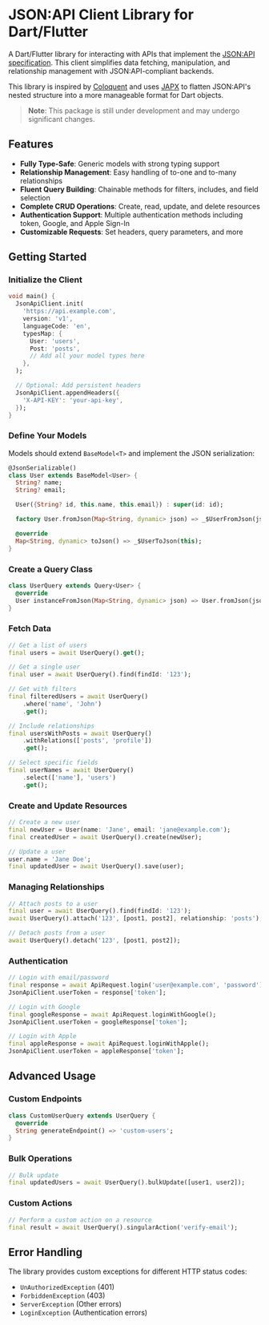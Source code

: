 # JSON:API Client Library for Dart/Flutter

A Dart/Flutter library for interacting with APIs that implement the [JSON:API specification](https://jsonapi.org/). This client simplifies data fetching, manipulation, and relationship management with JSON:API-compliant backends.

This library is inspired by [Coloquent](https://github.com/DavidDuwaer/Coloquent) and uses [JAPX](https://pub.dev/packages/japx) to flatten JSON:API's nested structure into a more manageable format for Dart objects.

> **Note**: This package is still under development and may undergo significant changes.

## Features

- **Fully Type-Safe**: Generic models with strong typing support
- **Relationship Management**: Easy handling of to-one and to-many relationships
- **Fluent Query Building**: Chainable methods for filters, includes, and field selection
- **Complete CRUD Operations**: Create, read, update, and delete resources
- **Authentication Support**: Multiple authentication methods including token, Google, and Apple Sign-In
- **Customizable Requests**: Set headers, query parameters, and more

## Getting Started

### Initialize the Client

```dart
void main() {
  JsonApiClient.init(
    'https://api.example.com',
    version: 'v1',
    languageCode: 'en',
    typesMap: {
      User: 'users',
      Post: 'posts',
      // Add all your model types here
    },
  );

  // Optional: Add persistent headers
  JsonApiClient.appendHeaders({
    'X-API-KEY': 'your-api-key',
  });
}
```

### Define Your Models

Models should extend `BaseModel<T>` and implement the JSON serialization:

```dart
@JsonSerializable()
class User extends BaseModel<User> {
  String? name;
  String? email;

  User({String? id, this.name, this.email}) : super(id: id);

  factory User.fromJson(Map<String, dynamic> json) => _$UserFromJson(json);

  @override
  Map<String, dynamic> toJson() => _$UserToJson(this);
}
```

### Create a Query Class

```dart
class UserQuery extends Query<User> {
  @override
  User instanceFromJson(Map<String, dynamic> json) => User.fromJson(json);
}
```

### Fetch Data

```dart
// Get a list of users
final users = await UserQuery().get();

// Get a single user
final user = await UserQuery().find(findId: '123');

// Get with filters
final filteredUsers = await UserQuery()
    .where('name', 'John')
    .get();

// Include relationships
final usersWithPosts = await UserQuery()
    .withRelations(['posts', 'profile'])
    .get();

// Select specific fields
final userNames = await UserQuery()
    .select(['name'], 'users')
    .get();
```

### Create and Update Resources

```dart
// Create a new user
final newUser = User(name: 'Jane', email: 'jane@example.com');
final createdUser = await UserQuery().create(newUser);

// Update a user
user.name = 'Jane Doe';
final updatedUser = await UserQuery().save(user);
```

### Managing Relationships

```dart
// Attach posts to a user
final user = await UserQuery().find(findId: '123');
await UserQuery().attach('123', [post1, post2], relationship: 'posts');

// Detach posts from a user
await UserQuery().detach('123', [post1, post2]);
```

### Authentication

```dart
// Login with email/password
final response = await ApiRequest.login('user@example.com', 'password');
JsonApiClient.userToken = response['token'];

// Login with Google
final googleResponse = await ApiRequest.loginWithGoogle();
JsonApiClient.userToken = googleResponse['token'];

// Login with Apple
final appleResponse = await ApiRequest.loginWithApple();
JsonApiClient.userToken = appleResponse['token'];
```

## Advanced Usage

### Custom Endpoints

```dart
class CustomUserQuery extends UserQuery {
  @override
  String generateEndpoint() => 'custom-users';
}
```

### Bulk Operations

```dart
// Bulk update
final updatedUsers = await UserQuery().bulkUpdate([user1, user2]);
```

### Custom Actions

```dart
// Perform a custom action on a resource
final result = await UserQuery().singularAction('verify-email');
```

## Error Handling

The library provides custom exceptions for different HTTP status codes:

- `UnAuthorizedException` (401)
- `ForbiddenException` (403)
- `ServerException` (Other errors)
- `LoginException` (Authentication errors)

